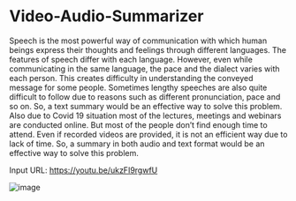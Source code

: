 # Video-Audio-Summarizer

Speech is the most powerful way of communication with which human beings express their thoughts and feelings through different languages. The features of speech differ with each language. However, even while communicating in the same language, the pace and the dialect varies with each person. This creates difficulty in understanding the conveyed message for some people. Sometimes lengthy speeches are also quite difficult to follow due to reasons such as different pronunciation, pace and so on.  So, a text summary would be an effective way to solve this problem. Also due to Covid 19 situation most of the lectures, meetings and webinars are conducted online. But most of the people don’t find enough time to attend. Even if recorded videos are provided, it is not an efficient way due to lack of time. So, a summary in both audio and text format would be an effective way to solve this problem.

Input URL: https://youtu.be/ukzFI9rgwfU

![image](https://github.com/SubhashiniDB/Video-Audio-Summarizer/assets/136738038/4b127f5f-80d8-4806-a1a3-773b79392f29)
